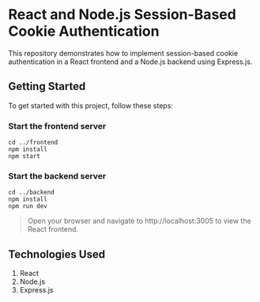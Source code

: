 # React and Node.js Session-Based Cookie Authentication
This repository demonstrates how to implement session-based cookie authentication in a React frontend and a Node.js backend using Express.js.

## Getting Started
To get started with this project, follow these steps:

### Start the frontend server
```
cd ../frontend
npm install
npm start
```


### Start the backend server
```
cd ../backend
npm install
npm run dev
```
> Open your browser and navigate to http://localhost:3005 to view the React frontend.

## Technologies Used
1. React
2. Node.js
3. Express.js
